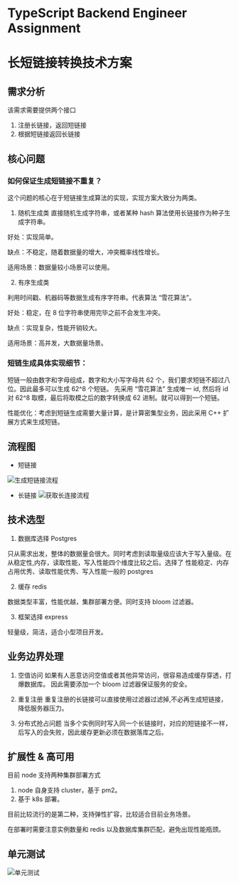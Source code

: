 # TypeScript Backend Engineer Assignment
# 长短链接转换技术方案

## 需求分析
该需求需要提供两个接口
1. 注册长链接，返回短链接
2. 根据短链接返回长链接

## 核心问题

### 如何保证生成短链接不重复？
这个问题的核心在于短链接生成算法的实现，实现方案大致分为两类。

1. 随机生成类
直接随机生成字符串，或者某种 hash 算法使用长链接作为种子生成字符串。

好处：实现简单。

缺点：不稳定，随着数据量的增大，冲突概率线性增长。

适用场景：数据量较小场景可以使用。

2. 有序生成类

利用时间戳、机器码等数据生成有序字符串。代表算法 “雪花算法”。

好处：稳定，在 8 位字符串使用完毕之前不会发生冲突。

缺点：实现复杂，性能开销较大。

适用场景：高并发，大数据量场景。

### 短链生成具体实现细节：

短链一般由数字和字母组成，数字和大小写字母共 62 个，我们要求短链不超过八位。因此最多可以生成 62^8 个短链。
先采用 “雪花算法” 生成唯一 id, 然后将 id 对 62^8 取模，最后将取模之后的数字转换成 62 进制。就可以得到一个短链。

性能优化：考虑到短链生成需要大量计算，是计算密集型业务，因此采用 C++ 扩展方式来生成短链。

## 流程图
- 短链接

![生成短链接流程](https://s2.loli.net/2023/02/02/nrMWvhwo7C4k63b.jpg)

- 长链接
![获取长连接流程](https://s2.loli.net/2023/02/02/EPDMqwRyxgK7ZVl.jpg)

## 技术选型
1. 数据库选择 Postgres

只从需求出发，整体的数据量会很大。同时考虑到读取量级应该大于写入量级。在从稳定性,内存，读取性能，写入性能四个维度比较之后。选择了 性能稳定、内存占用优秀、读取性能优秀、写入性能一般的 postgres

2. 缓存 redis

数据类型丰富，性能优越，集群部署方便。同时支持 bloom 过滤器。

3. 框架选择 express

轻量级，简洁，适合小型项目开发。

## 业务边界处理
1. 空值访问
如果有人恶意访问空值或者其他异常访问，很容易造成缓存穿透，打爆数据库。
因此需要添加一个 bloom 过滤器保证服务的安全。

2. 重复注册
重复注册的长链接可以直接使用过滤器过滤掉,不必再生成短链接，降低服务器压力。

2. 分布式抢占问题
当多个实例同时写入同一个长链接时，对应的短链接不一样，后写入的会失败，因此缓存更新必须在数据落库之后。

## 扩展性 & 高可用
目前 node 支持两种集群部署方式
1. node 自身支持 cluster，基于 pm2。
2. 基于 k8s 部署。

目前比较流行的是第二种，支持弹性扩容，比较适合目前业务场景。

在部署时需要注意实例数量和 redis 以及数据库集群匹配，避免出现性能瓶颈。

## 单元测试

![单元测试](https://s2.loli.net/2023/02/02/u5XA8xKESjLVkyw.png)